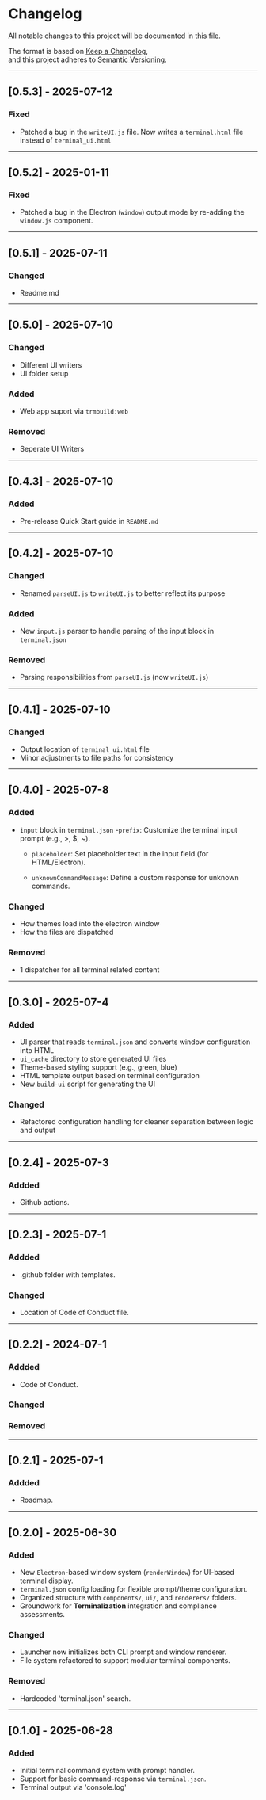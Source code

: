 # Changelog

All notable changes to this project will be documented in this file.

The format is based on [Keep a Changelog](https://keepachangelog.com/en/1.0.0/),  
and this project adheres to [Semantic Versioning](https://semver.org/spec/v2.0.0.html).

---
## [0.5.3] - 2025-07-12
### Fixed
- Patched a bug in the `writeUI.js` file. Now writes a `terminal.html` file instead of `terminal_ui.html`
---

## [0.5.2] - 2025-01-11
### Fixed
- Patched a bug in the Electron (`window`) output mode by re-adding the `window.js` component.

---

## [0.5.1] - 2025-07-11
### Changed
- Readme.md

---

## [0.5.0] - 2025-07-10
### Changed
- Different UI writers
- UI folder setup

### Added
- Web app suport via `trmbuild:web`

### Removed
- Seperate UI Writers

---

## [0.4.3] - 2025-07-10
### Added
- Pre-release Quick Start guide in `README.md`

---

## [0.4.2] - 2025-07-10
### Changed
- Renamed `parseUI.js` to `writeUI.js` to better reflect its purpose

### Added
- New `input.js` parser to handle parsing of the input block in `terminal.json`

### Removed
- Parsing responsibilities from `parseUI.js` (now `writeUI.js`)

---

## [0.4.1] - 2025-07-10
### Changed
- Output location of `terminal_ui.html` file
- Minor adjustments to file paths for consistency

---

## [0.4.0] - 2025-07-8
### Added
- `input` block in `terminal.json`
    -`prefix`: Customize the terminal input prompt (e.g., >, $, ~).

    - `placeholder`: Set placeholder text in the input field (for HTML/Electron).

    - `unknownCommandMessage`: Define a custom response for unknown commands.

### Changed
- How themes load into the electron window
- How the files are dispatched

### Removed
- 1 dispatcher for all terminal related content
---

## [0.3.0] - 2025-07-4
### Added
- UI parser that reads `terminal.json` and converts window configuration into HTML
- `ui_cache` directory to store generated UI files
- Theme-based styling support (e.g., green, blue)
- HTML template output based on terminal configuration
- New `build-ui` script for generating the UI

### Changed
- Refactored configuration handling for cleaner separation between logic and output

---

## [0.2.4] - 2025-07-3
### Addded
- Github actions.

---

## [0.2.3] - 2025-07-1
### Addded
- .github folder with templates.
### Changed
- Location of Code of Conduct file.

---

## [0.2.2] - 2024-07-1
### Addded
- Code of Conduct.
### Changed

### Removed

---

## [0.2.1] - 2025-07-1
### Addded
- Roadmap.

---

## [0.2.0] - 2025-06-30
### Added
- New `Electron`-based window system (`renderWindow`) for UI-based terminal display.
- `terminal.json` config loading for flexible prompt/theme configuration.
- Organized structure with `components/`, `ui/`, and `renderers/` folders.
- Groundwork for **Terminalization** integration and compliance assessments.

### Changed
- Launcher now initializes both CLI prompt and window renderer.
- File system refactored to support modular terminal components.

### Removed
- Hardcoded 'terminal.json' search.

---

## [0.1.0] - 2025-06-28
### Added
- Initial terminal command system with prompt handler.
- Support for basic command-response via `terminal.json`.
- Terminal output via 'console.log'

